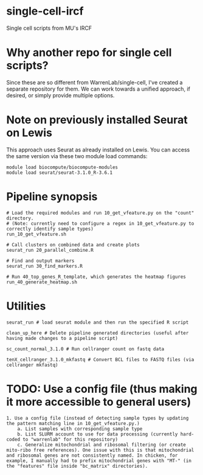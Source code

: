 # single-cell-ircf
Single cell scripts from MU's IRCF

# Why another repo for single cell scripts?
Since these are so different from WarrenLab/single-cell, I've created a separate repository for them. We can work towards a unified approach, if desired, or simply provide multiple options.

# Note on previously installed Seurat on Lewis

This approach uses Seurat as already installed on Lewis. You can access the same version via these two module load commands:

    module load biocompute/biocompute-modules
    module load seurat/seurat-3.1.0_R-3.6.1

# Pipeline synopsis 

    # Load the required modules and run 10_get_vfeature.py on the "count" directory.
    # (Note: currently need to configure a regex in 10_get_vfeature.py to correctly identify sample types)
    run_10_get_vfeature.sh

    # Call clusters on combined data and create plots
    seurat_run 20_parallel_combine.R

    # Find and output markers 
    seurat_run 30_find_markers.R

    # Run 40_top_genes_R_template, which generates the heatmap figures
    run_40_generate_heatmap.sh

# Utilities
    seurat_run # load seurat module and then run the specified R script

    clean_up_here # Delete pipeline generated directories (useful after having made changes to a pipeline script)

    sc_count_normal_3.1.0 # Run cellranger count on fastq data

    tenX_cellranger_3.1.0_mkfastq # Convert BCL files to FASTQ files (via cellranger mkfastq)


# TODO: Use a config file (thus making it more accessible to general users)

    1. Use a config file (instead of detecting sample types by updating the pattern matching line in 10_get_vfeature.py.)
        a. List samples with corresponding sample type
        b. List SLURM account to use for data processing (currently hard-coded to "warrenlab" for this repository)
        c. Generalize mitochondrial and ribosomal filtering (or create mito-ribo free references). One issue with this is that mitochondrial and ribosomal genes are not consistently named. In chicken, for example, I manually had to prefix mitochondrial genes with "MT-" (in the "features" file inside "bc_matrix" directories).

